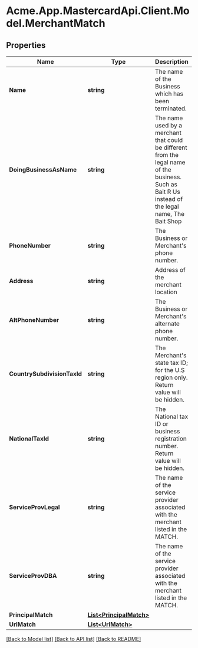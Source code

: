 # Acme.App.MastercardApi.Client.Model.MerchantMatch

## Properties

Name | Type | Description | Notes
------------ | ------------- | ------------- | -------------
**Name** | **string** | The name of the Business which has been terminated. | [optional] 
**DoingBusinessAsName** | **string** | The name used by a merchant that could be different from the legal name of the business. Such as Bait R Us instead of the legal name, The Bait Shop | [optional] 
**PhoneNumber** | **string** | The Business or Merchant&#39;s phone number. | [optional] 
**Address** | **string** | Address of the merchant location | [optional] 
**AltPhoneNumber** | **string** | The Business or Merchant&#39;s alternate phone number. | [optional] 
**CountrySubdivisionTaxId** | **string** | The Merchant&#39;s state tax ID; for the U.S region only. Return value will be hidden. | [optional] 
**NationalTaxId** | **string** | The National tax ID or business registration number. Return value will be hidden. | [optional] 
**ServiceProvLegal** | **string** | The name of the service provider associated with the merchant listed in the MATCH. | [optional] 
**ServiceProvDBA** | **string** | The name of the service provider associated with the merchant listed in the MATCH. | [optional] 
**PrincipalMatch** | [**List&lt;PrincipalMatch&gt;**](PrincipalMatch.md) |  | [optional] 
**UrlMatch** | [**List&lt;UrlMatch&gt;**](UrlMatch.md) |  | [optional] 

[[Back to Model list]](../README.md#documentation-for-models) [[Back to API list]](../README.md#documentation-for-api-endpoints) [[Back to README]](../README.md)

